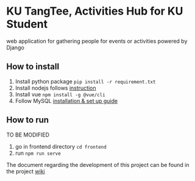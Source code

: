 # KU TangTee, Activities Hub for KU Student
web application for gathering people for events or activities powered by Django

## How to install
1. Install python package
   ``` pip install -r requirement.txt ```
2. Install nodejs follows [instruction](https://nodejs.org/en/download/package-manager)
3. Install vue ```npm install -g @vue/cli```
4. Follow MySQL [installation & set up guide](./database_guide.md)

## How to run
TO BE MODIFIED
1. go in frontend directory `cd frontend`
2. run `npm run serve`

The document regarding the development of this project can be found in the project [wiki](../../wiki)
